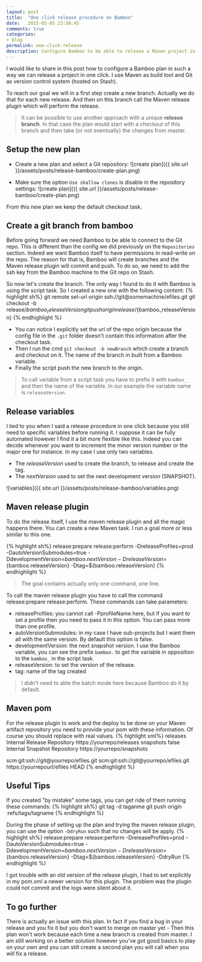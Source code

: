 ```yaml
---
layout: post
title:  "One click release procedure on Bamboo"
date:   2015-05-05 23:56:45
comments: true
categories:
- blog
permalink: one-click-release
description: Configure Bamboo to be able to release a Maven project in one click (more or less).
---
```


I would like to share in this post how to configure a Bamboo plan in such a way we can release a project in one click. I use Maven as build
tool and Git as version  control system (hosted on Stash).

To reach our goal we will in a first step create a new branch. Actually we do that for each new release. And then on this branch call the Maven release plugin which will perform the release. 

> It can be possible to use another approach with a unique __release branch__. 
In that case the plan would start with a checkout of this branch and then take (or not eventually) the changes from master. 

## Setup the new plan

- Create a new plan and select a Git repository:
![create plan]({{ site.url }}/assets/posts/release-bamboo/create-plan.png)

- Make sure the option `Use shallow clones` is disable in the repository settings:
![create plan]({{ site.url }}/assets/posts/release-bamboo/create-plan.png)

From this new plan we keep the default checkout task.

## Create a git branch from bamboo

Before going forward we need Bamboo to be able to connect to the Git repo. This is different than the config we did
previously on the `Repositories` section. Indeed we want Bamboo itself to have permissions in read-write on the repo. The reason for that is, 
Bamboo will create branches and the Maven release plugin will commit and push. To do so, we need to add the ssh key from the Bamboo machine to the Git repo on Stash.

So now let's create the branch. The only way I found to do it with Bamboo is using the script task. So I created a new one with the following content:
{% highlight sh%}
git remote set-url origin ssh://git@somemachine/efiles.git
git checkout -b release/${bamboo_releaseVersion}
git push origin release/${bamboo_releaseVersion}
{% endhighlight %}

- You can notice I explicitly set the url of the repo origin because the config file in the `.git` folder doesn't contain this information after the checkout task. 
- Then I run the cmd `git checkout -b newBranch` which create a branch and checkout on it. The name of the branch in built from a Bamboo variable. 
- Finally the script push the new branch to the origin.
 
 > To call variable from a script task you have to prefix it with `bamboo_` and then the name of the variable. In our example the variable name is `releaseVersion`.

## Release variables

I lied to you when I said a release procedure in one click because you still need to specific variables before running
 it. I suppose it can be fully automated however I find it a bit more flexible like this. Indeed you can decide whenever you want to increment the minor version number or the major one for instance. In my case I use only two
 variables.

 - The *releaseVersion* used to create the branch, to release and create the tag. 
 - The *nextVersion* used to set the next development version (SNAPSHOT). 

![variables]({{ site.url }}/assets/posts/release-bamboo/variables.png)

## Maven release plugin

To do the release itself, I use the maven release plugin and all the magic happens there. You can create a new Maven task. I
run a goal more or less similar to this one.

{% highlight sh%}
release:prepare
release:perform
-DreleaseProfiles=prod
-DautoVersionSubmodules=true
-DdevelopmentVersion=${bamboo.nextVersion}
-DreleaseVersion=${bamboo.releaseVersion}
-Dtag=${bamboo.releaseVersion}
{% endhighlight %}

> The goal contains actually only one command, one line.

To call the maven release plugin you have to call the command release:prepare release:perform. These commands can
take parameters:

- releaseProfiles: you cannot call -PprofileName here, but if you want to set a profile then you need to pass it in
this option. You can pass more than one profile.
- autoVersionSubmodules: in my case I have sub-projects but I want them all with the same version. By default this
option is false.
- developmentVersion: the next snapshot version. I use the Bamboo variable, you can see the prefix `bamboo.` to get
the variable in opposition to the `bamboo_` in the script task.
- releaseVersion: to set the version of the release.
- tag: name of the tag created

> I didn't need to able the batch mode here because Bamboo do it by default.

## Maven pom

For the release plugin to work and the deploy to be done on your Maven artifact repository you need to provide your
pom with these information. Of course you should replace with real values.
{% highlight xml%}
<distributionManagement>
  <repository>
    <id>releases</id>
    <name>Internal Release Repository</name>
    <url>https://yourrepo/releases</url>
  </repository>
  <snapshotRepository>
    <id>snapshots</id>
    <uniqueVersion>false</uniqueVersion>
    <name>Internal Snapshot Repository</name>
    <url>https://yourrepo/snapshots</url>
  </snapshotRepository>
</distributionManagement>

<scm>
  <developerConnection>scm:git:ssh://git@yourrepo/efiles.git</developerConnection>
  <connection>scm:git:ssh://git@yourrepo/efiles.git</connection>
  <url>https://yourrepourl/efiles</url>
  <tag>HEAD</tag>
  </scm>
{% endhighlight %}

## Useful Tips

If you created "by mistake" some tags, you can get ride of them running these commands:
{% highlight sh%}
git tag -d taganme
git push origin :refs/tags/tagname
{% endhighlight %}

During the phase of setting up the plan and trying the maven release plugin, you can use the option `-DdryRun` such
that
 no
changes will
 be apply.
{% highlight sh%}
release:prepare
release:perform
-DreleaseProfiles=prod
-DautoVersionSubmodules=true
-DdevelopmentVersion=${bamboo.nextVersion}
-DreleaseVersion=${bamboo.releaseVersion}
-Dtag=${bamboo.releaseVersion}
-DdryRun
{% endhighlight %}

I got trouble with an old version of the release plugin, I had to set explicitly in my pom.xml a newer version for
this plugin. The problem was the plugin could not commit and the logs were silent about it.

## To go further

There is actually an issue with this plan. In fact if you find a bug in your release and you fix it but you don't
want to merge on master yet - Then this plan won't work because each time a new branch is created
from master. I am still working on a better solution however you've got good basics to play on your own and you can
still create a second plan you will call when you will fix a release.
